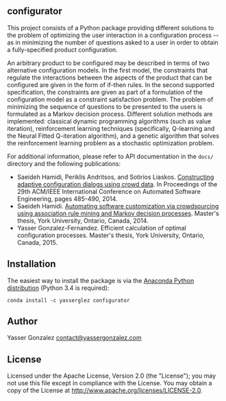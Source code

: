 configurator
------------

This project consists of a Python package providing different
solutions to the problem of optimizing the user interaction in a
configuration process -- as in minimizing the number of questions
asked to a user in order to obtain a fully-specified product
configuration.

An arbitrary product to be configured may be described in terms of two
alternative configuration models. In the first model, the constraints
that regulate the interactions between the aspects of the product that
can be configured are given in the form of if-then rules. In the
second supported specification, the constraints are given as part of a
formulation of the configuration model as a constraint satisfaction
problem. The problem of minimizing the sequence of questions to be
presented to the users is formulated as a Markov decision process.
Different solution methods are implemented: classical dynamic
programming algorithms (such as value iteration), reinforcement
learning techniques (specifically, Q-learning and the Neural Fitted
Q-iteration algorithm), and a genetic algorithm that solves the
reinforcement learning problem as a stochastic optimization problem.

For additional information, please refer to API documentation in the
`docs/` directory and the following publications:

* Saeideh Hamidi, Periklis Andritsos, and Sotirios Liaskos.
  [Constructing adaptive configuration dialogs using crowd data](https://dl.acm.org/citation.cfm?id=2642960).
  In Proceedings of the 29th ACM/IEEE International Conference on Automated Software Engineering, pages 485-490, 2014.
* Saeideh Hamidi.
  [Automating software customization via crowdsourcing using association rule mining and Markov decision processes](http://yorkspace.library.yorku.ca/xmlui/handle/10315/28216).
  Master's thesis, York University, Ontario, Canada, 2014.
* Yasser Gonzalez-Fernandez.
  Efficient calculation of optimal configuration processes.
  Master's thesis, York University, Ontario, Canada, 2015.


Installation
------------

The easiest way to install the package is via the
[Anaconda Python distribution](http://continuum.io/downloads)
(Python 3.4 is required):

```
conda install -c yasserglez configurator
```

Author
------

Yasser Gonzalez <contact@yassergonzalez.com>


License
-------

Licensed under the Apache License, Version 2.0 (the "License");
you may not use this file except in compliance with the License.
You may obtain a copy of the License at
http://www.apache.org/licenses/LICENSE-2.0.
